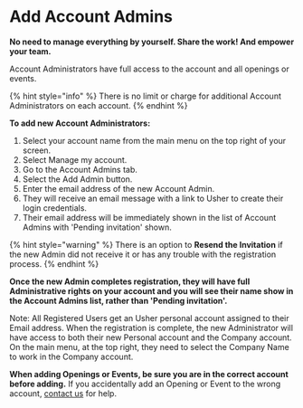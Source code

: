# Add Account Admins

**No need to manage everything by yourself. Share the work! And empower your team.**

Account Administrators have full access to the account and all openings or events.

{% hint style="info" %}
There is no limit or charge for additional Account Administrators on each account.
{% endhint %}

**To add new Account Administrators:**

1. Select your account name from the main menu on the top right of your screen.
2. Select Manage my account.
3. Go to the Account Admins tab.
4. Select the Add Admin button.
5. Enter the email address of the new Account Admin.
6. They will receive an email message with a link to Usher to create their login credentials.
7. Their email address will be immediately shown in the list of Account Admins with 'Pending invitation' shown.

{% hint style="warning" %}
There is an option to **Resend the Invitation** if the new Admin did not receive it or has any trouble with the registration process.
{% endhint %}

**Once the new Admin completes registration, they will have full Administrative rights on your account and you will see their name show in the Account Admins list, rather than 'Pending invitation'.**

Note: All Registered Users get an Usher personal account assigned to their Email address. When the registration is complete, the new Administrator will have access to both their new Personal account and the Company account. On the main menu, at the top right, they need to select the Company Name to work in the Company account.

**When adding Openings or Events, be sure you are in the correct account before adding.** If you accidentally add an Opening or Event to the wrong account, [contact us](https://usher.events/contact) for help.

